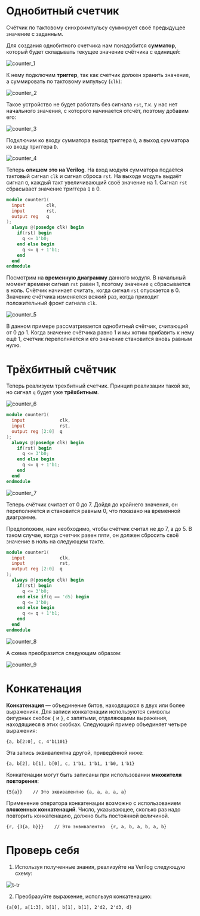 # Однобитный счетчик
 Счётчик по тактовому синхроимпульсу суммирует своё предыдущее значение с заданным.

 Для создания однобитного счетчика нам понадобится **сумматор**, который будет складывать текущее значение счётчика с единицей:

  ![counter_1](../../../technical/Labs/Pic/counter_1.png)

 К нему подключим **триггер**, так как счетчик должен хранить значение, а суммировать по тактовому импульсу (`clk`):

 ![counter_2](../../../technical/Labs/Pic/counter_2.png)

 Такое устройство не будет работать без сигнала `rst`, т.к. у нас нет начального значения, с которого начинается отсчёт, поэтому добавим его:

 ![counter_3](../../../technical/Labs/Pic/counter_3.png)

 Подключим ко входу сумматора выход триггера `Q`, а  выход сумматора ко входу триггера `D`.

 ![counter_4](../../../technical/Labs/Pic/counter_4.png)

 Теперь **опишем это на Verilog**. На вход модуля сумматора подаётся тактовый сигнал `clk` и сигнал сброса `rst`. На выходе модуль выдаёт сигнал `Q`, каждый такт увеличивающий своё значение на 1. Сигнал `rst` сбрасывает значение триггера `Q` в 0.

```Verilog
module counter1(
  input        clk,
  input        rst,
  output reg   q
);
  always @(posedge clk) begin
    if(rst) begin
      q <= 1'b0;
    end else begin
      q <= q + 1'b1;
    end        
  end
endmodule
```

Посмотрим на **временную диаграмму** данного модуля. В начальный момент времени сигнал `rst` равен 1, поэтому значение `q` сбрасывается в ноль. Счётчик начинает считать, когда сигнал `rst` опускается в 0. Значение счётчика изменяется всякий раз, когда приходит положительный фронт сигнала `clk`.

![counter_5](../../../technical/Labs/Pic/counter_5.png)

В данном примере рассматривается однобитный счётчик, считающий от 0 до 1. Когда значение счётчика равно 1 и мы хотим прибавить к нему ещё 1, счетчик переполняется и его значение становится вновь равным нулю.

# Трёхбитный счётчик
Теперь реализуем трехбитный счетчик. Принцип реализации такой же, но сигнал `q` будет уже **трёхбитным**.

![counter_6](../../../technical/Labs/Pic/counter_6.png)

```Verilog
module counter1(
  input             clk,
  input             rst,
  output reg [2:0]  q
);
  always @(posedge clk) begin
    if(rst) begin
      q <= 3'b0;
    end else begin
      q <= q + 1'b1;
    end        
  end
endmodule
```
![counter_7](../../../technical/Labs/Pic/counter_7.png)

Теперь счётчик считает от 0 до 7. Дойдя до крайнего значения, он переполняется и становится равным 0, что показано на временной диаграмме.

Предположим, нам необходимо, чтобы счётчик считал не до 7, а до 5. В таком случае, когда счетчик равен пяти, он должен сбросить своё значение в ноль на следующем такте.

```Verilog
module counter1(
  input             clk,
  input             rst,
  output reg [2:0]  q
);
  always @(posedge clk) begin
    if(rst) begin
      q <= 3'b0;
    end else if(q == 'd5) begin
      q <= 3'b0;
    end else begin
      q <= q + 1'b1;
    end        
  end
endmodule
```

![counter_8](../../../technical/Labs/Pic/counter_8.png)

А схема преобразится следующим образом:

![counter_9](../../../technical/Labs/Pic/counter_9.png)

# Конкатенация
**Конкатенация** — объединение битов, находящихся в двух или более выражениях. Для записи конкатенации используются символы фигурных скобок `{` и `}`, с запятыми, отделяющими выражения, находящиеся в этих скобках. Следующий пример объединяет четыре выражения:

`{a, b[2:0], с, 4'b1101}`

Эта запись эквивалентна другой, приведённой ниже:

`{a, b[2], b[1], b[0], c, 1'b1, 1'b1, 1'b0, 1'b1}`

Конкатенации могут быть записаны при использовании **множителя повторения**:

`{5{a}}    // Это эквивалентно {a, a, a, a, a}`

Применение оператора конкатенации возможно с использованием **вложенных конкатенаций**. Число, указывающее, сколько раз надо повторить конкатенацию, должно быть постоянной величиной.

`{r, {3{a, b}}}    // Это эквивалентно  {r, a, b, a, b, a, b}`


# Проверь себя

1) Используя полученные знания, реализуйте на Verilog следующую схему:

![t-tr](../../../technical/Labs/Pic/counter_10.png)

2) Преобразуйте выражение, используя конкатенацию:

`{a[0], a[1:3], b[1], b[1], b[1], 2'd2, 2'd3, d}`